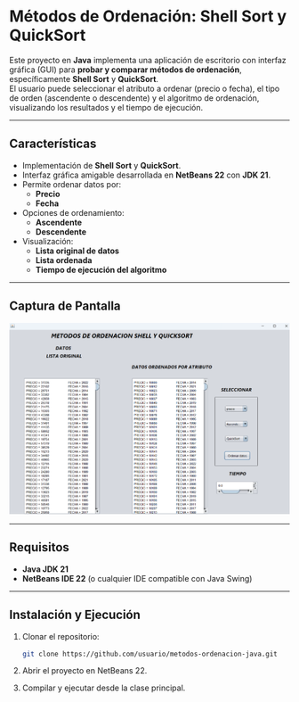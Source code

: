 # Métodos de Ordenación: Shell Sort y QuickSort

Este proyecto en **Java** implementa una aplicación de escritorio con interfaz gráfica (GUI) para **probar y comparar métodos de ordenación**, específicamente **Shell Sort** y **QuickSort**.  
El usuario puede seleccionar el atributo a ordenar (precio o fecha), el tipo de orden (ascendente o descendente) y el algoritmo de ordenación, visualizando los resultados y el tiempo de ejecución.

---

## Características
- Implementación de **Shell Sort** y **QuickSort**.
- Interfaz gráfica amigable desarrollada en **NetBeans 22** con **JDK 21**.
- Permite ordenar datos por:
  - **Precio**
  - **Fecha**
- Opciones de ordenamiento:
  - **Ascendente**
  - **Descendente**
- Visualización:
  - **Lista original de datos**
  - **Lista ordenada**
  - **Tiempo de ejecución del algoritmo**

---

## Captura de Pantalla
![Ventana principal](./img/screenshot.png)

---

## Requisitos
- **Java JDK 21**
- **NetBeans IDE 22** (o cualquier IDE compatible con Java Swing)

---

## Instalación y Ejecución
1. Clonar el repositorio:
   ```bash
   git clone https://github.com/usuario/metodos-ordenacion-java.git
2. Abrir el proyecto en NetBeans 22.

3. Compilar y ejecutar desde la clase principal.
